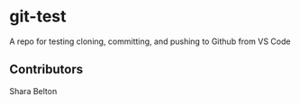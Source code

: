 # git-test
A repo for testing cloning, committing, and pushing to Github from VS Code

## Contributors
Shara Belton
